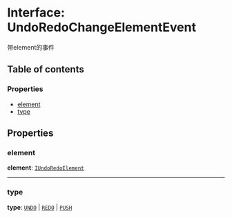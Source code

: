 # Interface: UndoRedoChangeElementEvent

带element的事件

## Table of contents

### Properties

* [element](/en/auto-docs/fixed-history-plugin/interfaces/UndoRedoChangeElementEvent.md#element)
* [type](/en/auto-docs/fixed-history-plugin/interfaces/UndoRedoChangeElementEvent.md#type)

## Properties

### element

**element**: [`IUndoRedoElement`](/en/auto-docs/fixed-history-plugin/interfaces/IUndoRedoElement.md)

***

### type

**type**: [`UNDO`](/en/auto-docs/fixed-history-plugin/enums/UndoRedoChangeType.md#undo) | [`REDO`](/en/auto-docs/fixed-history-plugin/enums/UndoRedoChangeType.md#redo) | [`PUSH`](/en/auto-docs/fixed-history-plugin/enums/UndoRedoChangeType.md#push)
